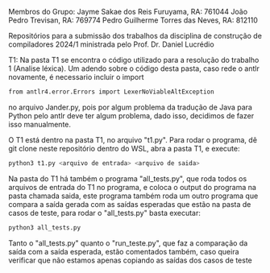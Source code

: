 Membros do Grupo:
Jayme Sakae dos Reis Furuyama, RA: 761044
João Pedro Trevisan, RA: 769774
Pedro Guilherme Torres das Neves, RA: 812110

Repositórios para a submissão dos trabalhos da disciplina de construção de compiladores 2024/1 ministrada pelo Prof. Dr. Daniel Lucrédio


T1:
Na pasta T1 se encontra o código utilizado para a resolução do trabalho 1 (Analise léxica). Um adendo sobre o código desta pasta, caso rede o antlr novamente, é necessario incluir o import 

```bash
from antlr4.error.Errors import LexerNoViableAltException
```
no arquivo Jander.py, pois por algum problema da tradução de Java para Python pelo antlr deve ter algum problema, dado isso, decidimos de fazer isso manualmente.

O T1 está dentro na pasta T1, no arquivo "t1.py". Para rodar o programa, dê git clone neste repositório dentro do WSL, abra a pasta T1, e execute:

```bash
python3 t1.py <arquivo de entrada> <arquivo de saida>
```

Na pasta do T1 há também o programa "all_tests.py", que roda todos os arquivos de entrada do T1 no programa, e coloca o output do programa na pasta chamada saida, este programa também roda um outro programa que compara a saída gerada com as saídas esperadas que estão na pasta de casos de teste, para rodar o "all_tests.py" basta executar:

```bash
python3 all_tests.py
```

Tanto o "all_tests.py" quanto o "run_teste.py", que faz a comparação da saída com a saída esperada, estão comentados também, caso queira verificar que não estamos apenas copiando as saídas dos casos de teste
